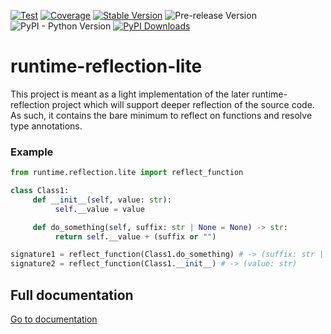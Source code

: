 [![Test](https://github.com/apmadsen/runtime-reflection-lite/actions/workflows/python-test.yml/badge.svg)](https://github.com/apmadsen/runtime-reflection-lite/actions/workflows/python-test.yml)
[![Coverage](https://github.com/apmadsen/runtime-reflection-lite/actions/workflows/python-test-coverage.yml/badge.svg)](https://github.com/apmadsen/runtime-reflection-lite/actions/workflows/python-test-coverage.yml)
[![Stable Version](https://img.shields.io/pypi/v/runtime-reflection-lite?label=stable&sort=semver&color=blue)](https://github.com/apmadsen/runtime-reflection-lite/releases)
![Pre-release Version](https://img.shields.io/github/v/release/apmadsen/runtime-reflection-lite?label=pre-release&include_prereleases&sort=semver&color=blue)
![PyPI - Python Version](https://img.shields.io/pypi/pyversions/runtime-reflection-lite)
[![PyPI Downloads](https://static.pepy.tech/badge/runtime-reflection-lite/week)](https://pepy.tech/projects/runtime-reflection-lite)

# runtime-reflection-lite

This project is meant as a light implementation of the later runtime-reflection project which will support deeper reflection of the source code. As such, it contains the bare minimum to reflect on functions and resolve type annotations.

### Example

```python
from runtime.reflection.lite import reflect_function

class Class1:
     def __init__(self, value: str):
          self.__value = value

     def do_something(self, suffix: str | None = None) -> str:
          return self.__value + (suffix or "")

signature1 = reflect_function(Class1.do_something) # -> (suffix: str | None) -> str
signature2 = reflect_function(Class1.__init__) # -> (value: str)
```

## Full documentation

[Go to documentation](https://github.com/apmadsen/runtime-reflection-lite/blob/main/docs/documentation.md)